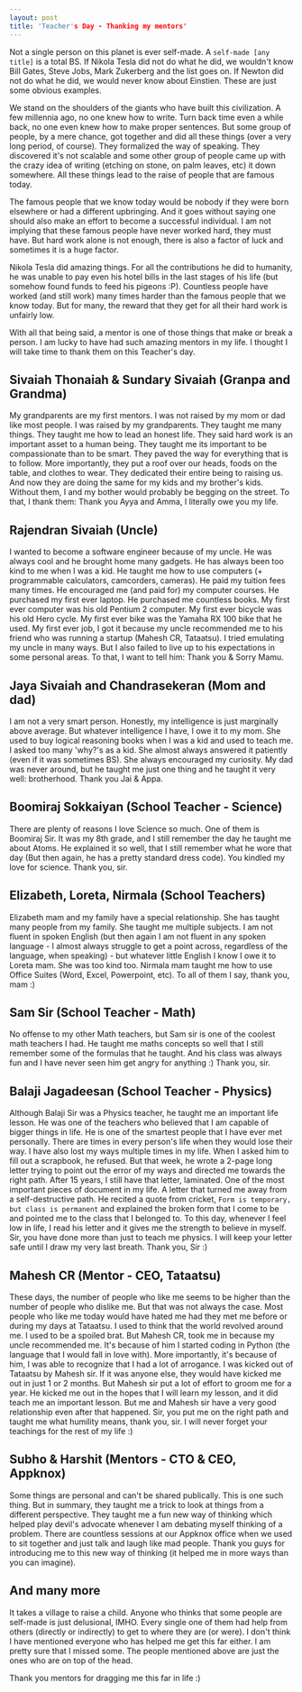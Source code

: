 ```yaml
---
layout: post
title: 'Teacher's Day - Thanking my mentors'
---
```


Not a single person on this planet is ever self-made. A `self-made [any title]` is a total BS. If Nikola Tesla did not do what he did, we wouldn't know Bill Gates, Steve Jobs, Mark Zukerberg and the list goes on. If Newton did not do what he did, we would never know about Einstien. These are just some obvious examples.

We stand on the shoulders of the giants who have built this civilization. A few millennia ago, no one knew how to write. Turn back time even a while back, no one even knew how to make proper sentences. But some group of people, by a mere chance, got together and did all these things (over a very long period, of course). They formalized the way of speaking. They discovered it's not scalable and some other group of people came up with the crazy idea of writing (etching on stone, on palm leaves, etc) it down somewhere. All these things lead to the raise of people that are famous today.

The famous people that we know today would be nobody if they were born elsewhere or had a different upbringing. And it goes without saying one should also make an effort to become a successful individual. I am not implying that these famous people have never worked hard, they must have. But hard work alone is not enough, there is also a factor of luck and sometimes it is a huge factor.

Nikola Tesla did amazing things. For all the contributions he did to humanity, he was unable to pay even his hotel bills in the last stages of his life (but somehow found funds to feed his pigeons :P). Countless people have worked (and still work) many times harder than the famous people that we know today. But for many, the reward that they get for all their hard work is unfairly low.

With all that being said, a mentor is one of those things that make or break a person. I am lucky to have had such amazing mentors in my life. I thought I will take time to thank them on this Teacher's day.

## Sivaiah Thonaiah & Sundary Sivaiah (Granpa and Grandma)

My grandparents are my first mentors. I was not raised by my mom or dad like most people. I was raised by my grandparents. They taught me many things. They taught me how to lead an honest life. They said hard work is an important asset to a human being. They taught me its important to be compassionate than to be smart. They paved the way for everything that is to follow. More importantly, they put a roof over our heads, foods on the table, and clothes to wear. They dedicated their entire being to raising us. And now they are doing the same for my kids and my brother's kids. Without them, I and my bother would probably be begging on the street. To that, I thank them: Thank you Ayya and Amma, I literally owe you my life.

## Rajendran Sivaiah (Uncle)

I wanted to become a software engineer because of my uncle. He was always cool and he brought home many gadgets. He has always been too kind to me when I was a kid. He taught me how to use computers (+ programmable calculators, camcorders, cameras). He paid my tuition fees many times. He encouraged me (and paid for) my computer courses. He purchased my first ever laptop. He purchased me countless books. My first ever computer was his old Pentium 2 computer. My first ever bicycle was his old Hero cycle. My first ever bike was the Yamaha RX 100 bike that he used. My first ever job, I got it because my uncle recommended me to his friend who was running a startup (Mahesh CR, Tataatsu). I tried emulating my uncle in many ways. But I also failed to live up to his expectations in some personal areas. To that, I want to tell him: Thank you & Sorry Mamu.

## Jaya Sivaiah and Chandrasekeran (Mom and dad)

I am not a very smart person. Honestly, my intelligence is just marginally above average. But whatever intelligence I have, I owe it to my mom. She used to buy logical reasoning books when I was a kid and used to teach me. I asked too many 'why?'s as a kid. She almost always answered it patiently (even if it was sometimes BS). She always encouraged my curiosity. My dad was never around, but he taught me just one thing and he taught it very well: brotherhood. Thank you Jai & Appa.

## Boomiraj Sokkaiyan (School Teacher - Science)

There are plenty of reasons I love Science so much. One of them is Boomiraj Sir. It was my 8th grade, and I still remember the day he taught me about Atoms. He explained it so well, that I still remember what he wore that day (But then again, he has a pretty standard dress code). You kindled my love for science. Thank you, sir.

## Elizabeth, Loreta, Nirmala (School Teachers)

Elizabeth mam and my family have a special relationship. She has taught many people from my family. She taught me multiple subjects. I am not fluent in spoken English (but then again I am not fluent in any spoken language - I almost always struggle to get a point across, regardless of the language, when speaking) - but whatever little English I know I owe it to Loreta mam. She was too kind too. Nirmala mam taught me how to use Office Suites (Word, Excel, Powerpoint, etc). To all of them I say, thank you, mam :)

## Sam Sir (School Teacher - Math)

No offense to my other Math teachers, but Sam sir is one of the coolest math teachers I had. He taught me maths concepts so well that I still remember some of the formulas that he taught. And his class was always fun and I have never seen him get angry for anything :) Thank you, sir.

## Balaji Jagadeesan (School Teacher - Physics)

Although Balaji Sir was a Physics teacher, he taught me an important life lesson. He was one of the teachers who believed that I am capable of bigger things in life. He is one of the smartest people that I have ever met personally. There are times in every person's life when they would lose their way. I have also lost my ways multiple times in my life. When I asked him to fill out a scrapbook, he refused. But that week, he wrote a 2-page long letter trying to point out the error of my ways and directed me towards the right path. After 15 years, I still have that letter, laminated. One of the most important pieces of document in my life. A letter that turned me away from a self-destructive path. He recited a quote from cricket, `Form is temporary, but class is permanent` and explained the broken form that I come to be and pointed me to the class that I belonged to. To this day, whenever I feel low in life, I read his letter and it gives me the strength to believe in myself. Sir, you have done more than just to teach me physics. I will keep your letter safe until I draw my very last breath. Thank you, Sir :)

## Mahesh CR (Mentor - CEO, Tataatsu)

These days, the number of people who like me seems to be higher than the number of people who dislike me. But that was not always the case. Most people who like me today would have hated me had they met me before or during my days at Tataatsu. I used to think that the world revolved around me. I used to be a spoiled brat. But Mahesh CR, took me in because my uncle recommended me. It's because of him I started coding in Python (the language that I would fall in love with). More importantly, it's because of him, I was able to recognize that I had a lot of arrogance. I was kicked out of Tataatsu by Mahesh sir. If it was anyone else, they would have kicked me out in just 1 or 2 months. But Mahesh sir put a lot of effort to groom me for a year. He kicked me out in the hopes that I will learn my lesson, and it did teach me an important lesson. But me and Mahesh sir have a very good relationship even after that happened. Sir, you put me on the right path and taught me what humility means, thank you, sir. I will never forget your teachings for the rest of my life :)

## Subho & Harshit (Mentors - CTO & CEO, Appknox)

Some things are personal and can't be shared publically. This is one such thing. But in summary, they taught me a trick to look at things from a different perspective. They taught me a fun new way of thinking which helped play devil's advocate whenever I am debating myself thinking of a problem. There are countless sessions at our Appknox office when we used to sit together and just talk and laugh like mad people. Thank you guys for introducing me to this new way of thinking (it helped me in more ways than you can imagine).

## And many more

It takes a village to raise a child. Anyone who thinks that some people are self-made is just delusional, IMHO. Every single one of them had help from others (directly or indirectly) to get to where they are (or were). I don't think I have mentioned everyone who has helped me get this far either. I am pretty sure that I missed some. The people mentioned above are just the ones who are on top of the head.

Thank you mentors for dragging me this far in life :)
